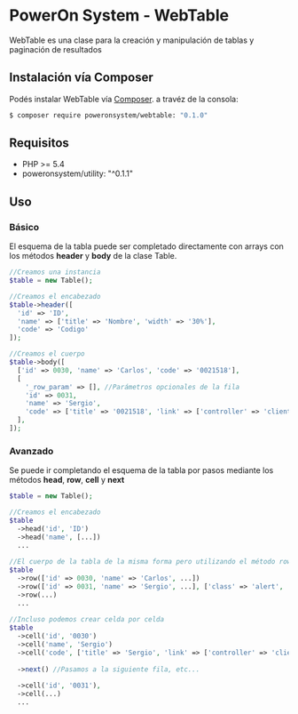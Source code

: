 # PowerOn System - WebTable

WebTable es una clase para la creación y manipulación de tablas y paginación de resultados

## Instalación vía Composer

Podés instalar WebTable vía
[Composer](https://getcomposer.org).  a travéz de la consola:

``` bash
$ composer require poweronsystem/webtable: "0.1.0"
```
## Requisitos

* PHP >= 5.4
* poweronsystem/utility: "^0.1.1"

## Uso

### Básico
El esquema de la tabla puede ser completado directamente con arrays con los métodos **header** y **body** de la clase Table.

``` php
//Creamos una instancia
$table = new Table();

//Creamos el encabezado
$table->header([
  'id' => 'ID',
  'name' => ['title' => 'Nombre', 'width' => '30%'],
  'code' => 'Codigo'
]);

//Creamos el cuerpo
$table->body([
  ['id' => 0030, 'name' => 'Carlos', 'code' => '0021518'],
  [
    '_row_param' => [], //Parámetros opcionales de la fila
    'id' => 0031, 
    'name' => 'Sergio', 
    'code' => ['title' => '0021518', 'link' => ['controller' => 'clientes', 'action' => 'view', '21518']
  ],
]);

```
### Avanzado
Se puede ir completando el esquema de la tabla por pasos mediante los métodos **head**, **row**, **cell** y **next**

``` php
$table = new Table();

//Creamos el encabezado
$table
  ->head('id', 'ID')
  ->head('name', [...])
  ...
  
//El cuerpo de la tabla de la misma forma pero utilizando el método row de columna única
$table
  ->row(['id' => 0030, 'name' => 'Carlos', ...])
  ->row(['id' => 0031, 'name' => 'Sergio', ...], ['class' => 'alert', ...])
  ->row(...)
  ...
  
//Incluso podemos crear celda por celda
$table
  ->cell('id', '0030')
  ->cell('name', 'Sergio')
  ->cell('code', ['title' => 'Sergio', 'link' => ['controller' => 'clientes', 'action' => 'view', '21518'])
  
  ->next() //Pasamos a la siguiente fila, etc...
  
  ->cell('id', '0031'),
  ->cell(...)
  ...
```
